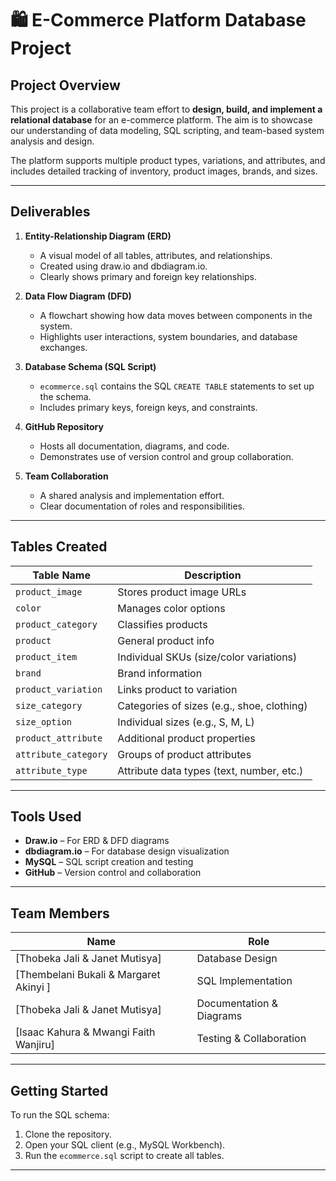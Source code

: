 # 🛍️ E-Commerce Platform Database Project

## Project Overview

This project is a collaborative team effort to **design, build, and implement a relational database** for an e-commerce platform. The aim is to showcase our understanding of data modeling, SQL scripting, and team-based system analysis and design.

The platform supports multiple product types, variations, and attributes, and includes detailed tracking of inventory, product images, brands, and sizes.

---

## Deliverables

1. **Entity-Relationship Diagram (ERD)**
   - A visual model of all tables, attributes, and relationships.
   - Created using draw.io and dbdiagram.io.
   - Clearly shows primary and foreign key relationships.

2. **Data Flow Diagram (DFD)**
   - A flowchart showing how data moves between components in the system.
   - Highlights user interactions, system boundaries, and database exchanges.

3. **Database Schema (SQL Script)**
   - `ecommerce.sql` contains the SQL `CREATE TABLE` statements to set up the schema.
   - Includes primary keys, foreign keys, and constraints.

4. **GitHub Repository**
   - Hosts all documentation, diagrams, and code.
   - Demonstrates use of version control and group collaboration.

5. **Team Collaboration**
   - A shared analysis and implementation effort.
   - Clear documentation of roles and responsibilities.

---

## Tables Created

| Table Name           | Description |
|----------------------|-------------|
| `product_image`      | Stores product image URLs |
| `color`              | Manages color options |
| `product_category`   | Classifies products |
| `product`            | General product info |
| `product_item`       | Individual SKUs (size/color variations) |
| `brand`              | Brand information |
| `product_variation`  | Links product to variation |
| `size_category`      | Categories of sizes (e.g., shoe, clothing) |
| `size_option`        | Individual sizes (e.g., S, M, L) |
| `product_attribute`  | Additional product properties |
| `attribute_category` | Groups of product attributes |
| `attribute_type`     | Attribute data types (text, number, etc.) |

---

## Tools Used

- **Draw.io** – For ERD & DFD diagrams
- **dbdiagram.io** – For database design visualization
- **MySQL** – SQL script creation and testing
- **GitHub** – Version control and collaboration

---

## Team Members

| Name | Role |
|------|------|
| [Thobeka Jali & Janet Mutisya] | Database Design |
| [Thembelani Bukali & Margaret Akinyi ] | SQL Implementation |
| [Thobeka Jali & Janet Mutisya] | Documentation & Diagrams |
| [Isaac Kahura & Mwangi Faith Wanjiru] | Testing & Collaboration |

---

## Getting Started

To run the SQL schema:
1. Clone the repository.
2. Open your SQL client (e.g., MySQL Workbench).
3. Run the `ecommerce.sql` script to create all tables.

---



